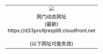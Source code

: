 ﻿<table>
  <tr></tr>
  <tr><td colspan=2 align=center><img src="https://d33pro9jreqdl8.cloudfront.net/Up/oGate.jpg" /></td></tr>
  <tr><td colspan=2 align=center>网门动态网址<br/>(最新)
<br>https://d33pro9jreqdl8.cloudfront.net
<br/><br/>(以下网址可能失效)
    </td>
  </tr>
</table>
